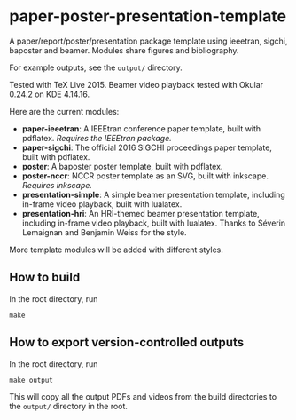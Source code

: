 paper-poster-presentation-template
==================================

A paper/report/poster/presentation package template using ieeetran, sigchi, baposter and beamer. Modules share figures and bibliography.

For example outputs, see the `output/` directory.

Tested with TeX Live 2015. Beamer video playback tested with Okular 0.24.2 on KDE 4.14.16.

Here are the current modules:

  - **paper-ieeetran**: A IEEEtran conference paper template, built with pdflatex. *Requires the IEEEtran package.*
  - **paper-sigchi**: The official 2016 SIGCHI proceedings paper template, built with pdflatex.
  - **poster**: A baposter poster template, built with pdflatex.
  - **poster-nccr**: NCCR poster template as an SVG, built with inkscape. *Requires inkscape.*
  - **presentation-simple**: A simple beamer presentation template, including in-frame video playback, built with lualatex.
  - **presentation-hri**: An HRI-themed beamer presentation template, including in-frame video playback, built with lualatex. Thanks to Séverin Lemaignan and Benjamin Weiss for the style.

More template modules will be added with different styles.

How to build
------------

In the root directory, run

```
make
```

How to export version-controlled outputs
----------------------------------------

In the root directory, run

```
make output
```

This will copy all the output PDFs and videos from the build directories to the `output/` directory in the root.
